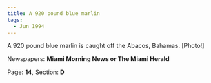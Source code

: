 ```yaml
---  
title: A 920 pound blue marlin  
tags:  
  - Jun 1994  
---  
```

  
A 920 pound blue marlin is caught off the Abacos, Bahamas. [Photo!]  
  
Newspapers: **Miami Morning News or The Miami Herald**  
  
Page: **14**, Section: **D** 
